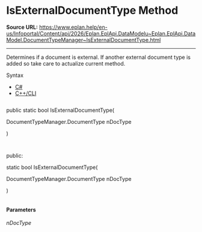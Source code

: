 # IsExternalDocumentType Method

**Source URL:** https://www.eplan.help/en-us/Infoportal/Content/api/2026/Eplan.EplApi.DataModelu~Eplan.EplApi.DataModel.DocumentTypeManager~IsExternalDocumentType.html

---

Determines if a document is external. If another external document type is added so take care to actualize current method.

Syntax

- [C#](#i-syntax-CS)
- [C++/CLI](#i-syntax-CPP2005)

```
```
public static bool IsExternalDocumentType( 

   DocumentTypeManager.DocumentType nDocType

)
```
```

```
```
public:

static bool IsExternalDocumentType( 

   DocumentTypeManager.DocumentType nDocType

)
```
```

#### Parameters

*nDocType*
